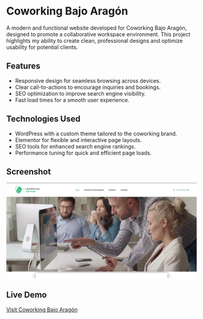 # Coworking Bajo Aragón

A modern and functional website developed for Coworking Bajo Aragón, designed to promote a collaborative workspace environment. This project highlights my ability to create clean, professional designs and optimize usability for potential clients.

## Features
- Responsive design for seamless browsing across devices.
- Clear call-to-actions to encourage inquiries and bookings.
- SEO optimization to improve search engine visibility.
- Fast load times for a smooth user experience.

## Technologies Used
- WordPress with a custom theme tailored to the coworking brand.
- Elementor for flexible and interactive page layouts.
- SEO tools for enhanced search engine rankings.
- Performance tuning for quick and efficient page loads.

## Screenshot
![Homepage](homepage.png)

## Live Demo
[Visit Coworking Bajo Aragón](https://coworkingbajoaragon.com/)
